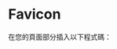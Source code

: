 # Favicon

<head>在您的頁面部分插入以下程式碼：
<link rel="apple-touch-icon" sizes="180x180" href="https://github.com/MysteriousCity/Favicon/apple-touch-icon.png">
<link rel="icon" type="image/png" sizes="32x32" href="https://github.com/MysteriousCity/Favicon/favicon-32x32.png">
<link rel="icon" type="image/png" sizes="16x16" href="https://github.com/MysteriousCity/Favicon/favicon-16x16.png">
<link rel="manifest" href="https://github.com/MysteriousCity/Favicon/site.webmanifest">
<link rel="shortcut icon" href="https://github.com/MysteriousCity/Favicon/favicon.ico">
<meta name="msapplication-TileColor" content="#da532c">
<meta name="msapplication-config" content="https://github.com/MysteriousCity/Favicon/browserconfig.xml">
<meta name="theme-color" content="#ffffff">

